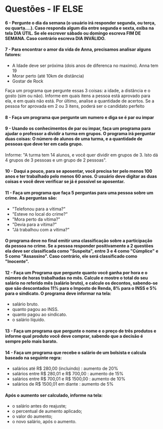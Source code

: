 # Questões - IF ELSE

#### 6 - Pergunte o dia da semana (o usuário irá responder segunda, ou terça, ou quarta....). Caso responda algum dia entre segunda e sexta, exiba na tela DIA ÚTIL. Se ele escrever sábado ou domingo escreva FIM DE SEMANA. Caso contrário escreva DIA INVÁLIDO.

#### 7 - Para encontrar o amor da vida de Anna, precisamos analisar alguns fatores:
- A Idade deve ser próxima (dois anos de diferenca no maximo). Anna tem 19  
- Morar perto (até 10km de distância)
- Gostar de Rock

Faça um programa que pergunte essas 3 coisas: a idade, a distância e o gosto (sim ou não). Informe em quais itens a pessoa está aprovado para ela, e em quais não está.
Por último, analise a quantidade de acertos. Se a pessoa for aprovada em 2 ou 3 itens, poderá ser o candidato perfeito

#### 8 - Faça um programa que pergunte um numero e diga se é par ou impar

#### 9 - Usando os conhecimentos de par ou impar, faça um programa para ajudar o professor a dividir a turma em grupos. O programa irá perguntar duas coisas: O número de alunos de uma turma, e a quantidade de pessoas que deve ter em cada grupo.
Informe: "A turma tem 14 alunos, e você quer dividir em grupos de 3. Isto dá 4 grupos de 3 pessoas e um grupo de 2 pessoas".

#### 10 - Daqui a pouco, para se aposentar, você precisa ter pelo menos 100 anos e ter trabalhado pelo menos 60 anos. O usuário deve digitar as duas coisas e você deve verificar se já é possível se aposentar.

#### 11 - Faça um programa que faça 5 perguntas para uma pessoa sobre um crime. As perguntas são:
- "Telefonou para a vítima?"
- "Esteve no local do crime?"
- "Mora perto da vítima?"
- "Devia para a vítima?"
- "Já trabalhou com a vítima?"
#### O programa deve no final emitir uma classificação sobre a participação da pessoa no crime. Se a pessoa responder positivamente a 2 questões ela deve ser classificada como "Suspeita", entre 3 e 4 como "Cúmplice" e 5 como "Assassino". Caso contrário, ele será classificado como "Inocente".

#### 12 - Faça um Programa que pergunte quanto você ganha por hora e o número de horas trabalhadas no mês. Calcule e mostre o total do seu salário no referido mês (salário bruto), e calcule os decontos, sabendo-se que são descontados 11% para o Imposto de Renda, 8% para o INSS e 5% para o sindicato. O programa deve informar na tela:
* salário bruto.
* quanto pagou ao INSS.
* quanto pagou ao sindicato.
* o salário líquido.

#### 13 - Faça um programa que pergunte o nome e o preço de três produtos e informe qual produto você deve comprar, sabendo que a decisão é sempre pelo mais barato.

#### 14 - Faça um programa que recebe o salário de um bolsista e calcula baseado na seguinte regra:
- salários até R$ 280,00 (incluindo) : aumento de 20%
- salários entre R$ 280,01 e R$ 700,00 : aumento de 15%
- salários entre R$ 700,01 e R$ 1500,00 : aumento de 10%
- salários de R$ 1500,01 em diante : aumento de 5%
#### Após o aumento ser calculado, informe na tela:
- o salário antes do reajuste;
- o percentual de aumento aplicado;
- o valor do aumento;
- o novo salário, após o aumento.
